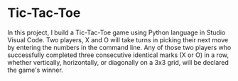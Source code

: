 # Tic-Tac-Toe
In this project, I build a Tic-Tac-Toe game using Python language in Studio Visual Code. Two players, X and O will take turns in picking their next move
by entering the numbers in the command line. Any of those two players who successfully completed three consecutive identical marks (X or O) in a row, whether vertically, horizontally, or diagonally on a 3x3 grid, will be declared the game's winner.
